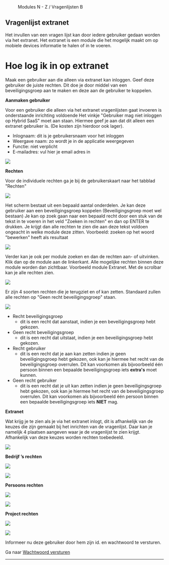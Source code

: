 <properties>
	<page>
		<title>Vragenlijst</title>
	</page>
	<menu>
		<position>Modules N - Z / Vragenlijsten</position> 
		<title>Vragenlijst extranet</title>
	<sort>B</sort>
	</menu>
</properties>

## Vragenlijst extranet ##

<description>Het invullen van een vragen lijst kan door iedere gebruiker gedaan worden via het extranet. Het extranet is een module die het mogelijk maakt om op mobiele devices informatie te halen of in te voeren.
</description>

# Hoe log ik in op extranet #

Maak een gebruiker aan die alleen via extranet kan inloggen. Geef deze gebruiker de juiste rechten. Dit doe je door middel van een beveiligingsgroep aan te maken en deze aan de gebruiker te koppelen.

**Aanmaken gebruiker**

Voor een gebruiker die alleen via het extranet vragenlijsten gaat invoeren is onderstaande inrichting voldoende
Het vinkje "Gebruiker mag niet inloggen op Hybrid SaaS" moet aan staan. Hiermee geef je aan dat dit alleen een extranet gebruiker is. (De kosten zijn hierdoor ook lager).

- Inlognaam: dit is je gebruikersnaam voor het inloggen
- Weergave naam: zo wordt je in de applicatie weergegeven
- Functie: niet verplicht
- E-mailadres: vul hier je email adres in
 
![](images/vragenlijst-gebruiker.jpg)  

**Rechten**

Voor de individuele rechten ga je bij de gebruikerskaart naar het tabblad "Rechten" 

![](images/gebruikers-rechten.jpg)  

Het scherm bestaat uit een bepaald aantal onderdelen. Je kan deze gebruiker aan een beveiligingsgroep koppelen (Beveiligingsgroep moet wel bestaan)
Je kan op zoek gaan naar een bepaald recht door een stuk van de tekst in te voeren in het veld "Zoeken in rechten" en dan op ENTER te drukken. Je krijgt dan alle rechten te zien die aan deze tekst voldoen ongeacht in welke module deze zitten.
Voorbeeld: zoeken op het woord "bewerken" heeft als resultaat 
  
![](images/gebruikers-rechten-zoeken.jpg)  

Verder kan je ook per module zoeken en dan de rechten aan- of uitvinken. Klik dan op de module aan de linkerkant. Alle mogelijke rechten binnen deze module worden dan zichtbaar.
Voorbeeld module Extranet. Met de scrolbar kan je alle rechten zien.

![](images/gebruikers-rechten-module.jpg)  

Er zijn 4 soorten rechten die je terugziet en of kan zetten. Standaard zullen alle rechten op "Geen recht beveiligingsgroep" staan.

![](images/gebruikers-rechten-opties.jpg)  

- Recht beveiligingsgroep
	- dit is een recht dat aanstaat, indien je een beveiligingsgroep hebt gekozen. 
- Geen recht beveiligingsgroep
	- dit is een recht dat uitstaat, indien je een beveiligingsgroep hebt gekozen.
- Recht gebruiker
	- dit is een recht dat je aan kan zetten indien je geen beveiligingsgroep hebt gekozen, ook kan je hiermee het recht van de beveiligingsgroep overrulen. Dit kan voorkomen als bijvoorbeeld één persoon binnen een bepaalde beveiligingsgroep iets **extra's** moet kunnen.  
- Geen recht gebruiker 
	- dit is een recht dat je uit kan zetten indien je geen beveiligingsgroep hebt gekozen, ook kan je hiermee het recht van de beveiligingsgroep overrulen. Dit kan voorkomen als bijvoorbeeld één persoon binnen een bepaalde beveiligingsgroep iets **NIET** mag.  

**Extranet**

Wat krijg je te zien als je via het extranet inlogt, dit is afhankelijk van de keuzes die zijn gemaakt bij het inrichten van de vragenlijst. Daar kan je namelijk 4 plaatsen aangeven waar je de vragenlijst te zien krijgt.
Afhankelijk van deze keuzes worden rechten toebedeeld.

![](images/vragenlijst-rechten-opties.jpg)  

**Bedrijf ’s rechten**

![](images/extranet-vragenlijst-klant-1.jpg)


![](images/extranet-vragenlijst-klant.jpg)

**Persoons rechten**

![](images/extranet-vragenlijst-persoon.jpg)

![](images/extranet-vragenlijst-persoon-1.jpg)

**Project rechten**

![](images/extranet-vragenlijst-project.jpg)

![](images/extranet-vragenlijst-project-1.jpg)

Informeer nu deze gebruiker door hem zijn id. en wachtwoord te versturen.

Ga naar [Wachtwoord versturen](http://hybridsaas.support/pages/support-site/modules/gebruikers/wachtwoord-versturen/wachtwoord-versturen)  

----------

